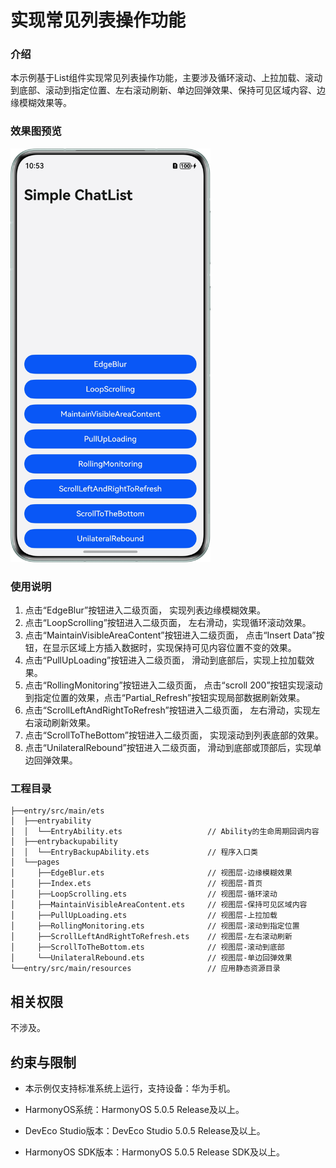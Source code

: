 # 实现常见列表操作功能

### 介绍

本示例基于List组件实现常见列表操作功能，主要涉及循环滚动、上拉加载、滚动到底部、滚动到指定位置、左右滚动刷新、单边回弹效果、保持可见区域内容、边缘模糊效果等。


### 效果图预览
<img src='./screenshots/device/effect.png' width='320'>

### 使用说明

1. 点击“EdgeBlur”按钮进入二级页面， 实现列表边缘模糊效果。
2. 点击“LoopScrolling”按钮进入二级页面， 左右滑动，实现循环滚动效果。
3. 点击“MaintainVisibleAreaContent”按钮进入二级页面， 点击“Insert Data”按钮，在显示区域上方插入数据时，实现保持可见内容位置不变的效果。
4. 点击“PullUpLoading”按钮进入二级页面， 滑动到底部后，实现上拉加载效果。
5. 点击“RollingMonitoring”按钮进入二级页面， 点击“scroll 200”按钮实现滚动到指定位置的效果，点击“Partial_Refresh”按钮实现局部数据刷新效果。
6. 点击“ScrollLeftAndRightToRefresh”按钮进入二级页面， 左右滑动，实现左右滚动刷新效果。
7. 点击“ScrollToTheBottom”按钮进入二级页面， 实现滚动到列表底部的效果。
8. 点击“UnilateralRebound”按钮进入二级页面， 滑动到底部或顶部后，实现单边回弹效果。

### 工程目录
```
├──entry/src/main/ets
│  ├──entryability
│  │  └──EntryAbility.ets                   // Ability的生命周期回调内容
│  ├──entrybackupability
│  │  └──EntryBackupAbility.ets             // 程序入口类
│  └──pages 
│     ├──EdgeBlur.ets                       // 视图层-边缘模糊效果
│     ├──Index.ets                          // 视图层-首页
│     ├──LoopScrolling.ets                  // 视图层-循环滚动
│     ├──MaintainVisibleAreaContent.ets     // 视图层-保持可见区域内容
│     ├──PullUpLoading.ets                  // 视图层-上拉加载
│     ├──RollingMonitoring.ets              // 视图层-滚动到指定位置
│     ├──ScrollLeftAndRightToRefresh.ets    // 视图层-左右滚动刷新
│     ├──ScrollToTheBottom.ets              // 视图层-滚动到底部
│     └──UnilateralRebound.ets              // 视图层-单边回弹效果
└──entry/src/main/resources                 // 应用静态资源目录
```

## 相关权限

不涉及。

## 约束与限制

* 本示例仅支持标准系统上运行，支持设备：华为手机。

* HarmonyOS系统：HarmonyOS 5.0.5 Release及以上。

* DevEco Studio版本：DevEco Studio 5.0.5 Release及以上。

* HarmonyOS SDK版本：HarmonyOS 5.0.5 Release SDK及以上。